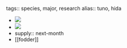 tags:: species, major, research
alias:: tuno, hida

- ![](https://peach-geographical-bat-397.mypinata.cloud/ipfs/QmWVN2DNUMbnAn2uRGBANQ9wa1Ltk7KWdTmukp6bntoMMq)
- ![](https://peach-geographical-bat-397.mypinata.cloud/ipfs/QmcLrJV6H4qTxMxx78oB93hVoPVV5UxbaDaDz4xi6yMiD9)
- supply:: next-month
- [[fodder]]